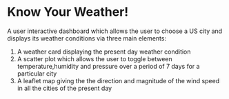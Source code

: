 # Know Your Weather!

A user interactive dashboard which allows the user to choose a US city and displays its weather conditions via three main elements:
1. A weather card displaying the present day weather condition
2. A scatter plot which allows the user to toggle between temperature,humidity and pressure over a period of 7 days for a particular city
3. A leaflet map giving the the direction and magnitude of the wind speed in all the cities of the present day
